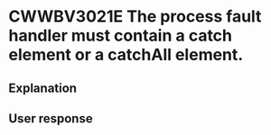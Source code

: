 # CWWBV3021E The process fault handler must contain a catch element or a catchAll element.

## Explanation

## User response